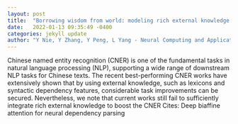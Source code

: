 ```yaml
---
layout: post
title:  "Borrowing wisdom from world: modeling rich external knowledge for Chinese named entity recognition"
date:   2022-01-13 09:35:49 -0400
categories: jekyll update
author: "Y Nie, Y Zhang, Y Peng, L Yang - Neural Computing and Applications, 2022"
---
```

Chinese named entity recognition (CNER) is one of the fundamental tasks in natural language processing (NLP), supporting a wide range of downstream NLP tasks for Chinese texts. The recent best-performing CNER works have extensively shown that by using external knowledge, such as lexicons and syntactic dependency features, considerable task improvements can be secured. Nevertheless, we note that current works still fail to sufficiently integrate rich external knowledge to boost the CNER Cites: Deep biaffine attention for neural dependency parsing